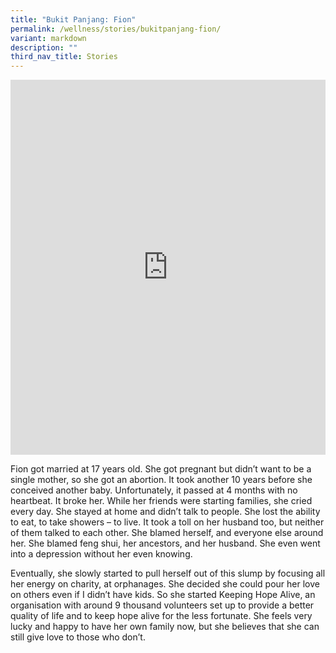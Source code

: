 ```yaml
---
title: "Bukit Panjang: Fion"
permalink: /wellness/stories/bukitpanjang-fion/
variant: markdown
description: ""
third_nav_title: Stories
---
```

<iframe allowfullscreen="" allow="accelerometer; autoplay; clipboard-write; encrypted-media; gyroscope; picture-in-picture; web-share" frameborder="0" title="YouTube video player" src="https://www.youtube.com/embed/gLg4cXDDuVU?si=tve0RhzX11SUh8hp" height="600" width="100%"></iframe>

Fion got married at 17 years old. She got pregnant but didn’t want to be a single mother, so she got an abortion. It took another 10 years before she conceived another baby. Unfortunately, it passed at 4 months with no heartbeat. It broke her. While her friends were starting families, she cried every day. She stayed at home and didn’t talk to people. She lost the ability to eat, to take showers – to live. It took a toll on her husband too, but neither of them talked to each other. She blamed herself, and everyone else around her. She blamed feng shui, her ancestors, and her husband. She even went into a depression without her even knowing.

Eventually, she slowly started to pull herself out of this slump by focusing all her energy on charity, at orphanages. She decided she could pour her love on others even if I didn’t have kids. So she started Keeping Hope Alive, an organisation with around 9 thousand volunteers set up to provide a better quality of life and to keep hope alive for the less fortunate. She feels very lucky and happy to have her own family now, but she believes that she can still give love to those who don’t.